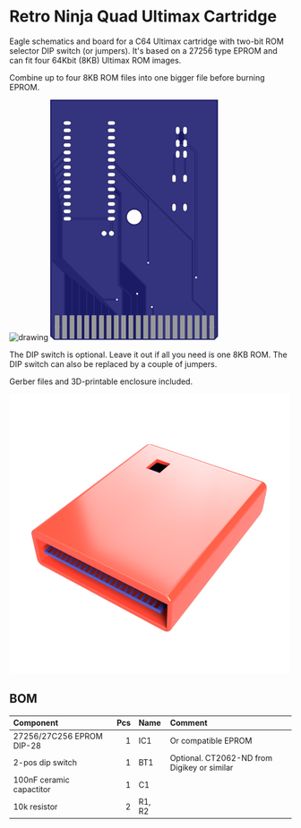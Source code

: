 # Retro Ninja Quad Ultimax Cartridge

Eagle schematics and board for a C64 Ultimax cartridge with two-bit ROM selector DIP switch (or jumpers). It's based on a 27256 type EPROM and can fit four 64Kbit (8KB) Ultimax ROM images.

Combine up to four 8KB ROM files into one bigger file before burning EPROM.

<img src="images/pcb-top.svg" alt="drawing" width="300"/> <img src="images/pcb-bottom.svg" alt="drawing" width="300"/>

The DIP switch is optional. Leave it out if all you need is one 8KB ROM. The DIP switch can also be replaced by a couple of jumpers.

Gerber files and 3D-printable enclosure included.

<img src="images/cartridge-with-rom-selector-rendered.png" alt="drawing" width="500"/>

## BOM
 |Component|Pcs |Name|Comment|
 |:--------|---:|:---|:------|
 | 27256/27C256 EPROM DIP-28| 1 | IC1 | Or compatible EPROM |
 | 2-pos dip switch | 1 | BT1| Optional. CT2062-ND from Digikey or similar | 
 | 100nF ceramic capactitor | 1 | C1 ||
 | 10k resistor | 2 | R1, R2 ||
 
